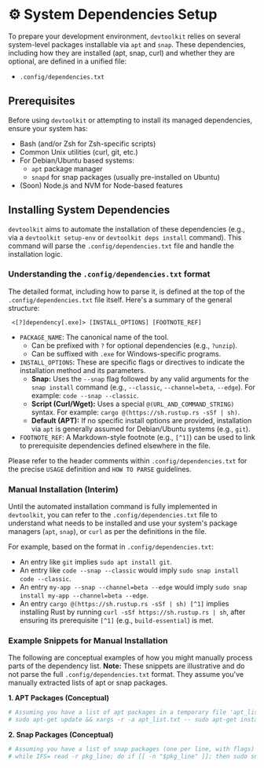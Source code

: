 # ⚙️ System Dependencies Setup

To prepare your development environment, `devtoolkit` relies on several system-level packages installable via `apt` and `snap`.
These dependencies, including how they are installed (apt, snap, curl) and whether they are optional,
are defined in a unified file:

*   `.config/dependencies.txt`

## Prerequisites

Before using `devtoolkit` or attempting to install its managed dependencies, ensure your system has:

*   Bash (and/or Zsh for Zsh-specific scripts)
*   Common Unix utilities (curl, git, etc.)
*   For Debian/Ubuntu based systems:
    *   `apt` package manager
    *   `snapd` for snap packages (usually pre-installed on Ubuntu)
*   (Soon) Node.js and NVM for Node-based features

## Installing System Dependencies

`devtoolkit` aims to automate the installation of these dependencies (e.g., via a `devtoolkit setup-env` or `devtoolkit deps install` command).
This command will parse the `.config/dependencies.txt` file and handle the installation logic.

### Understanding the `.config/dependencies.txt` format

The detailed format, including how to parse it, is defined at the top of the `.config/dependencies.txt` file itself.
Here's a summary of the general structure:

` <[?]dependency[.exe]> [INSTALL_OPTIONS] [FOOTNOTE_REF]`

*   `PACKAGE_NAME`: The canonical name of the tool.
    *   Can be prefixed with `?` for optional dependencies (e.g., `?unzip`).
    *   Can be suffixed with `.exe` for Windows-specific programs.
*   `INSTALL_OPTIONS`: These are specific flags or directives to indicate the installation method and its parameters.
    *   **Snap:** Uses the `--snap` flag followed by any valid arguments for the `snap install` command (e.g., `--classic`, `--channel=beta`, `--edge`). For example: `code --snap --classic`.
    *   **Script (Curl/Wget):** Uses a special `@(URL_AND_COMMAND_STRING)` syntax. For example: `cargo @(https://sh.rustup.rs -sSf | sh)`.
    *   **Default (APT):** If no specific install options are provided, installation via `apt` is generally assumed for Debian/Ubuntu systems (e.g., `git`).
*   `FOOTNOTE_REF`: A Markdown-style footnote (e.g., `[^1]`) can be used to link to prerequisite dependencies defined elsewhere in the file.

Please refer to the header comments within `.config/dependencies.txt` for the precise `USAGE` definition and `HOW TO PARSE` guidelines.

### Manual Installation (Interim)

Until the automated installation command is fully implemented in `devtoolkit`, you can refer to the
`.config/dependencies.txt` file to understand what needs to be installed and use your system's
package managers (`apt`, `snap`), or `curl` as per the definitions in the file.

For example, based on the format in `.config/dependencies.txt`:
*   An entry like `git` implies `sudo apt install git`.
*   An entry like `code --snap --classic` would imply `sudo snap install code --classic`.
*   An entry `my-app --snap --channel=beta --edge` would imply `sudo snap install my-app --channel=beta --edge`.
*   An entry `cargo @(https://sh.rustup.rs -sSf | sh) [^1]` implies installing Rust by running `curl -sSf https://sh.rustup.rs | sh`, after ensuring its prerequisite `[^1]` (e.g., `build-essential`) is met.

### Example Snippets for Manual Installation

The following are conceptual examples of how you might manually process parts of the dependency list. **Note:** These snippets are illustrative and do not parse the full `.config/dependencies.txt` format. They assume you've manually extracted lists of apt or snap packages.

**1. APT Packages (Conceptual)**
```bash
# Assuming you have a list of apt packages in a temporary file 'apt_list.txt'
# sudo apt-get update && xargs -r -a apt_list.txt -- sudo apt-get install -y
```

**2. Snap Packages (Conceptual)**
```bash
# Assuming you have a list of snap packages (one per line, with flags) in 'snap_list.txt'
# while IFS= read -r pkg_line; do if [[ -n "$pkg_line" ]]; then sudo snap install $pkg_line; fi; done < snap_list.txt
```
